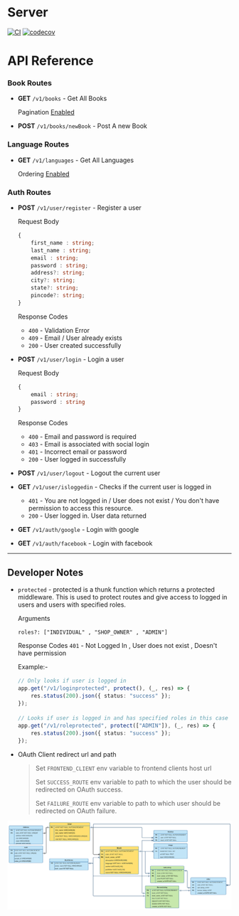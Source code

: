# Server
[![CI](https://github.com/morya-111/server/actions/workflows/CI.yml/badge.svg?branch=main)](https://github.com/morya-111/server/actions/workflows/CI.yml)
[![codecov](https://codecov.io/gh/morya-111/server/branch/main/graph/badge.svg?token=AL2UQA6DDR)](https://codecov.io/gh/morya-111/server)

# API Reference

### Book Routes

- **GET** `/v1/books` - Get All Books

    Pagination [Enabled](https://github.com/rjlopezdev/typeorm-express-query-builder#available-lookups) 

- **POST** `/v1/books/newBook` - Post A new Book

### Language Routes
- **GET** `/v1/languages` - Get All Languages
    
    Ordering [Enabled](https://github.com/rjlopezdev/typeorm-express-query-builder#available-lookups) 
### Auth Routes

- **POST** `/v1/user/register` - Register a user
    
    Request Body
    ```ts
    {
        first_name : string;
        last_name : string;
        email : string;
        password : string;
        address?: string;
        city?: string;
        state?: string;
        pincode?: string;
    }
    ```
    Response Codes
    - `400` - Validation Error
    - `409` - Email / User already exists
    - `200` - User created successfully 

- **POST** `/v1/user/login` - Login a user 

    Request Body
    ```ts
    {
        email : string;
        password : string
    }
    ```
    Response Codes
    - `400` - Email and password is required
    - `403` - Email is associated with social login
    - `401` - Incorrect email or password
    - `200` - User logged in successfully 

- **POST** `/v1/user/logout` - Logout the current user

- **GET** `/v1/user/isloggedin` - Checks if the current user is logged in

    - `401` - You are not logged in / User does not exist / You don't have permission to access this resource.
    - `200` - User logged in. User data returned
  
- **GET** `/v1/auth/google` - Login with google

- **GET** `/v1/auth/facebook` - Login with facebook

---
## Developer Notes
- `protected` - protected is a thunk function which returns a protected middleware. This is used to protect routes and give access to logged in users and users with specified roles.
    
    Arguments
    ```
    roles?: ["INDIVIDUAL" , "SHOP_OWNER" , "ADMIN"] 
    ```
    Response Codes
    `401` - Not Logged In , User does not exist , Doesn't have permission

    Example:-
    ```ts
    // Only looks if user is logged in
    app.get("/v1/loginprotected", protect(), (_, res) => {
	    res.status(200).json({ status: "success" });
    });

    // Looks if user is logged in and has specified roles in this case "ADMIN"
    app.get("/v1/roleprotected", protect(["ADMIN"]), (_, res) => {
	    res.status(200).json({ status: "success" });
    });
    ```
- OAuth Client redirect url and path
  > Set `FRONTEND_CLIENT` env variable to frontend clients host url
  > 
  > Set `SUCCESS_ROUTE` env variable to path to which the user should be redirected on OAuth success.
  >
  > Set `FAILURE_ROUTE` env variable to path to which user should be redirected on OAuth failure.

<img src="./er-diagram.svg" />
